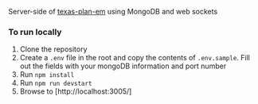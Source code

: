 Server-side of [texas-plan-em](https://github.com/juanflo/texas-plan-em) using MongoDB and web sockets

### To run locally
1. Clone the repository
2. Create a `.env` file in the root and copy the contents of `.env.sample`. Fill out the fields with your mongoDB information and port number
3. Run `npm install`
4. Run `npm run devstart`
5. Browse to [http://localhost:3005/]

